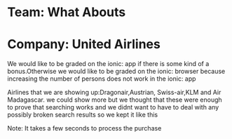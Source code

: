 # Team: What Abouts
# Company: United Airlines

We would like to be graded on the ionic: app if there is some kind of a bonus.Otherwise we would like to be graded on the ionic: browser because increasing the number of persons does not work in the ionic: app

Airlines that we are showing up:Dragonair,Austrian, Swiss-air,KLM and Air Madagascar.
we could show more but we thought that these were enough to prove that searching works and we didnt want to have to deal with any possibly broken search results so we kept it like this

Note: It takes a few seconds to process the purchase
